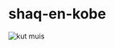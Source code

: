 # shaq-en-kobe



![kut muis](https://github.com/KayraTasMA/shaq-en-kobe/assets/146443804/2f6fc635-6917-4272-8343-c668ade3adff)
